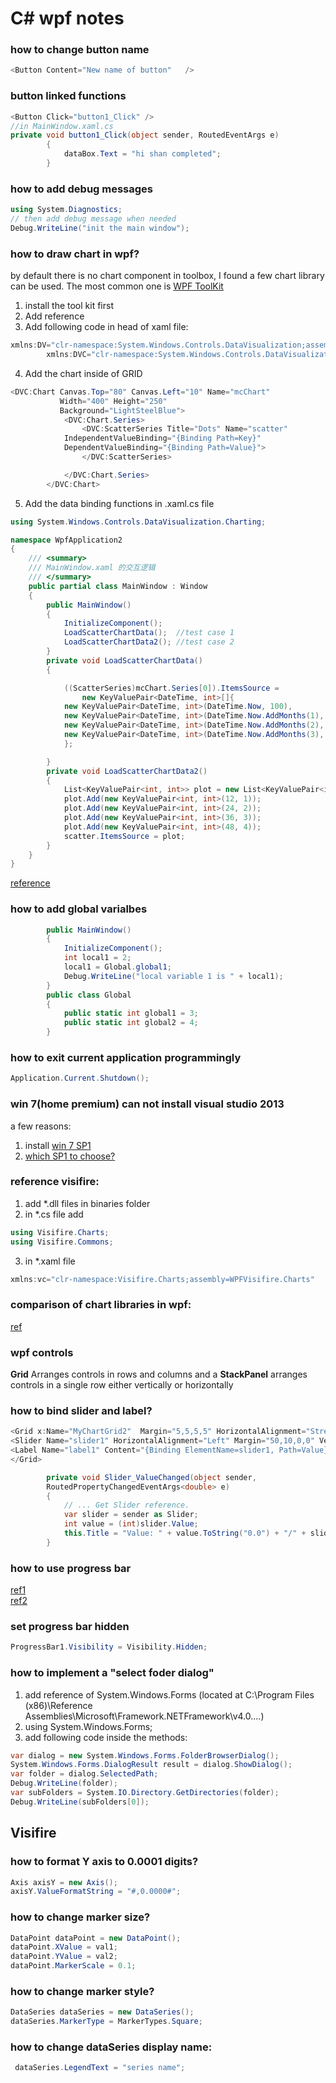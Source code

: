C# wpf notes
======

### how to change button name

```c#
<Button Content="New name of button"   />
```

### button linked functions
```c#
<Button Click="button1_Click" />
//in MainWindow.xaml.cs
private void button1_Click(object sender, RoutedEventArgs e)
        {
            dataBox.Text = "hi shan completed";
        }
```

### how to add debug messages
```c#
using System.Diagnostics;
// then add debug message when needed
Debug.WriteLine("init the main window");
```

### how to draw chart in wpf?
by default there is no chart component in toolbox, I found a few chart library can be used.
The most common one is [WPF ToolKit](https://wpf.codeplex.com/releases/view/40535)
1. install the tool kit first
2. Add reference
3. Add following code in head of xaml file:
```c#
xmlns:DV="clr-namespace:System.Windows.Controls.DataVisualization;assembly=System.Windows.Controls.DataVisualization.Toolkit"
        xmlns:DVC="clr-namespace:System.Windows.Controls.DataVisualization.Charting;assembly=System.Windows.Controls.DataVisualization.Toolkit"
```
4. Add the chart inside of GRID
```c#
<DVC:Chart Canvas.Top="80" Canvas.Left="10" Name="mcChart"
           Width="400" Height="250"
           Background="LightSteelBlue">
            <DVC:Chart.Series>
                <DVC:ScatterSeries Title="Dots" Name="scatter"
            IndependentValueBinding="{Binding Path=Key}"
            DependentValueBinding="{Binding Path=Value}">
                </DVC:ScatterSeries>

            </DVC:Chart.Series>
        </DVC:Chart>
```
5. Add the data binding functions in .xaml.cs file
```c#
using System.Windows.Controls.DataVisualization.Charting;

namespace WpfApplication2
{
    /// <summary>
    /// MainWindow.xaml 的交互逻辑
    /// </summary>
    public partial class MainWindow : Window
    {
        public MainWindow()
        {
            InitializeComponent();
            LoadScatterChartData();  //test case 1
            LoadScatterChartData2(); //test case 2
        }
        private void LoadScatterChartData()
        {

            ((ScatterSeries)mcChart.Series[0]).ItemsSource =
                new KeyValuePair<DateTime, int>[]{
            new KeyValuePair<DateTime, int>(DateTime.Now, 100),
            new KeyValuePair<DateTime, int>(DateTime.Now.AddMonths(1), 130),
            new KeyValuePair<DateTime, int>(DateTime.Now.AddMonths(2), 150),
            new KeyValuePair<DateTime, int>(DateTime.Now.AddMonths(3), 125)
            };

        }
        private void LoadScatterChartData2()
        {
            List<KeyValuePair<int, int>> plot = new List<KeyValuePair<int, int>>();
            plot.Add(new KeyValuePair<int, int>(12, 1));
            plot.Add(new KeyValuePair<int, int>(24, 2));
            plot.Add(new KeyValuePair<int, int>(36, 3));
            plot.Add(new KeyValuePair<int, int>(48, 4));
            scatter.ItemsSource = plot;
        }
    }
}
```

[reference](http://www.c-sharpcorner.com/uploadfile/mahesh/scatter-chart-in-wpf/)

### how to add global varialbes
```c#
        public MainWindow()
        {
            InitializeComponent();
            int local1 = 2;
            local1 = Global.global1;
            Debug.WriteLine("local variable 1 is " + local1);
        }
        public class Global
        {
            public static int global1 = 3;
            public static int global2 = 4;
        }
```

### how to exit current application programmingly
```c#
Application.Current.Shutdown();
```


### win 7(home premium) can not install visual studio 2013 
a few reasons:  <br>
1. install [win 7 SP1](http://www.microsoft.com/en-us/download/details.aspx?id=5842) <br>
2. [which SP1 to choose?](http://social.technet.microsoft.com/Forums/windows/en-US/0c260197-950a-4dd7-b277-3ed033242b7a/what-files-to-download-for-w7-sp1?forum=w7itprogeneral)<br>

### reference visifire:
1. add *.dll files in binaries folder <br>
2. in *.cs file add 
```c#
using Visifire.Charts;
using Visifire.Commons;
```
3. in *.xaml file
```c#
xmlns:vc="clr-namespace:Visifire.Charts;assembly=WPFVisifire.Charts"
```

### comparison of chart libraries in wpf:
[ref](http://stackoverflow.com/a/16180699/874585)

### wpf controls

**Grid** Arranges controls in rows and columns and a **StackPanel** arranges controls in a single row either vertically or horizontally

### how to bind slider and label?
```c#
<Grid x:Name="MyChartGrid2"  Margin="5,5,5,5" HorizontalAlignment="Stretch" VerticalAlignment="Stretch">
<Slider Name="slider1" HorizontalAlignment="Left" Margin="50,10,0,0" VerticalAlignment="Top" Width="500" SmallChange="1" IsSnapToTickEnabled="True" Maximum="100" Value="49" ValueChanged="Slider_ValueChanged" />
<Label Name="label1" Content="{Binding ElementName=slider1, Path=Value}"   HorizontalAlignment="Left" Margin="589,10,0,0" VerticalAlignment="Top"/>
</Grid>

        private void Slider_ValueChanged(object sender,
        RoutedPropertyChangedEventArgs<double> e)
        {
            // ... Get Slider reference.
            var slider = sender as Slider;
            int value = (int)slider.Value;
            this.Title = "Value: " + value.ToString("0.0") + "/" + slider.Maximum;
        }
```

### how to use progress bar
[ref1](http://www.codeproject.com/Articles/38555/WPF-ProgressBar) <br>
[ref2](http://www.wpf-tutorial.com/misc-controls/the-progressbar-control/)

### set progress bar hidden

```c#
ProgressBar1.Visibility = Visibility.Hidden;
```

### how to implement a "select foder dialog"

1. add reference of System.Windows.Forms (located at  C:\Program Files (x86)\Reference Assemblies\Microsoft\Framework\.NETFramework\v4.0\....) <br>
2. using System.Windows.Forms; <br>
3. add following code inside the methods:<br>
```c#
var dialog = new System.Windows.Forms.FolderBrowserDialog();
System.Windows.Forms.DialogResult result = dialog.ShowDialog();
var folder = dialog.SelectedPath;
Debug.WriteLine(folder);
var subFolders = System.IO.Directory.GetDirectories(folder);
Debug.WriteLine(subFolders[0]);
```

## Visifire

### how to format Y axis to 0.0001 digits?
```c#
Axis axisY = new Axis();
axisY.ValueFormatString = "#,0.0000#";
```

### how to change marker size?
```c#
DataPoint dataPoint = new DataPoint();
dataPoint.XValue = val1;
dataPoint.YValue = val2;
dataPoint.MarkerScale = 0.1;
```

### how to change marker style?
```c#
DataSeries dataSeries = new DataSeries();
dataSeries.MarkerType = MarkerTypes.Square;
```

### how to change dataSeries display name:
```c#
 dataSeries.LegendText = "series name";
```
